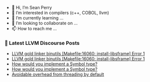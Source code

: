 - 👋 Hi, I’m Sean Perry
- 👀 I’m interested in compilers (c++, COBOL, llvm)
- 🌱 I’m currently learning ...
- 💞️ I’m looking to collaborate on ...
- 📫 How to reach me ...

<!---
s66perry/s66perry is a ✨ special ✨ repository because its `README.md` (this file) appears on your GitHub profile.
You can click the Preview link to take a look at your changes.
--->
### 📕 Latest LLVM Discourse Posts

<!-- DISCOURSE-LLVM:START -->
- [LLVM gold linker binutils [Makefile:16060: install-libsframe] Error 1](https://discourse.llvm.org/t/llvm-gold-linker-binutils-makefile-install-libsframe-error-1/69163#post_2)
- [LLVM gold linker binutils [Makefile:16060: install-libsframe] Error 1](https://discourse.llvm.org/t/llvm-gold-linker-binutils-makefile-install-libsframe-error-1/69163#post_1)
- [How would you implement a Symbol type?](https://discourse.llvm.org/t/how-would-you-implement-a-symbol-type/69162#post_2)
- [How would you implement a Symbol type?](https://discourse.llvm.org/t/how-would-you-implement-a-symbol-type/69162#post_1)
- [Avoidable overhead from threading by default](https://discourse.llvm.org/t/avoidable-overhead-from-threading-by-default/69160#post_2)
<!-- DISCOURSE-LLVM:END -->

